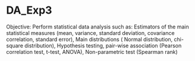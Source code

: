 # DA_Exp3

Objective:
Perform statistical data analysis such as: Estimators of the main statistical measures (mean, variance, standard deviation, covariance correlation, standard error), Main distributions ( Normal distribution, chi-square distribution), Hypothesis testing,  pair-wise association (Pearson correlation test, t-test, ANOVA), Non-parametric test (Spearman rank)

